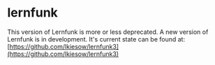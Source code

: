 lernfunk
========

This version of Lernfunk is more or less deprecated.
A new version of Lernfunk is in development.
It's current state can be found at:
[https://github.com/lkiesow/lernfunk3](https://github.com/lkiesow/lernfunk3)
